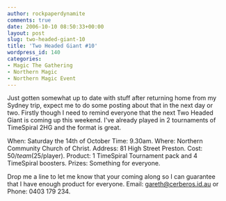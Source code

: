 ```yaml
---
author: rockpaperdynamite
comments: true
date: 2006-10-10 08:50:33+00:00
layout: post
slug: two-headed-giant-10
title: 'Two Headed Giant #10'
wordpress_id: 140
categories:
- Magic The Gathering
- Northern Magic
- Northern Magic Event
---
```


Just gotten somewhat up to date with stuff after returning home from my Sydney trip, expect me to do some posting about that in the next day or two. Firstly though I need to remind everyone that the next Two Headed Giant is coming up this weekend. I've already played in 2 tournaments of TimeSpiral 2HG and the format is great.

When: Saturday the 14th of October
Time: 9.30am.
Where: Northern Community Church of Christ.
Address: 81 High Street Preston.
Cost: $50/team ($25/player).
Product: 1 TimeSpiral Tournament pack and 4 TimeSpiral boosters.
Prizes: Something for everyone.

Drop me a line to let me know that your coming along so I can guarantee that I have enough product for everyone. Email: gareth@cerberos.id.au or Phone: 0403 179 234.
